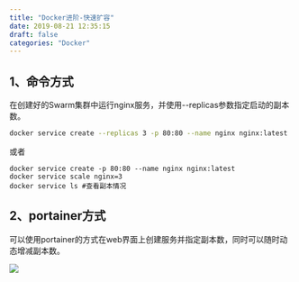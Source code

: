 ```yaml
---
title: "Docker进阶-快速扩容"
date: 2019-08-21 12:35:15
draft: false
categories: "Docker"
---
```


## 1、命令方式

在创建好的Swarm集群中运行nginx服务，并使用--replicas参数指定启动的副本数。

``` bash
docker service create --replicas 3 -p 80:80 --name nginx nginx:latest
```

或者

``` ba
docker service create -p 80:80 --name nginx nginx:latest
docker service scale nginx=3
docker service ls #查看副本情况
```

## 2、portainer方式

可以使用portainer的方式在web界面上创建服务并指定副本数，同时可以随时动态增减副本数。

![](/images/2019/8/docker-rapid-expansion-01.png)